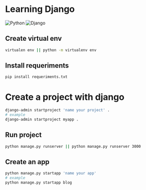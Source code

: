 # Learning Django 
![Python](https://img.shields.io/badge/Python-FFD43B?style=for-the-badge&logo=python&logoColor=blue)
![Django](https://img.shields.io/badge/Django-092E20?style=for-the-badge&logo=django&logoColor=green)
## Create virtual env 
```bash
virtualen env || python -m virtualenv env
```

## Install requeriments 
```bash
pip install requeriments.txt 
```
# Create a project with django
```bash
django-admin startproject 'name your project' . 
# example
django-admin startproject myapp . 
```
## Run project 
```bash
python manage.py runserver || python manage.py runserver 3000
```
## Create an app
```bash
python manage.py startapp 'name your app'
# example
python manage.py startapp blog
```



